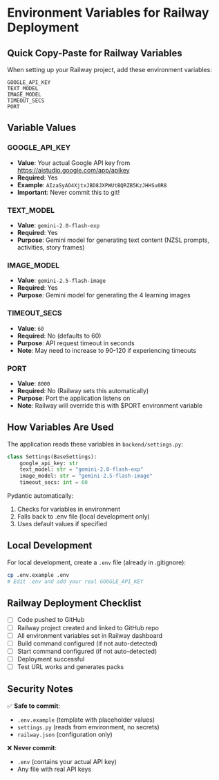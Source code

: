 # Environment Variables for Railway Deployment

## Quick Copy-Paste for Railway Variables

When setting up your Railway project, add these environment variables:

```
GOOGLE_API_KEY
TEXT_MODEL
IMAGE_MODEL
TIMEOUT_SECS
PORT
```

## Variable Values

### GOOGLE_API_KEY
- **Value**: Your actual Google API key from https://aistudio.google.com/app/apikey
- **Required**: Yes
- **Example**: `AIzaSyAO4XjtxJBD8JXPWUtBQRZB5KzJHHSu0R8`
- **Important**: Never commit this to git!

### TEXT_MODEL
- **Value**: `gemini-2.0-flash-exp`
- **Required**: Yes
- **Purpose**: Gemini model for generating text content (NZSL prompts, activities, story frames)

### IMAGE_MODEL  
- **Value**: `gemini-2.5-flash-image`
- **Required**: Yes
- **Purpose**: Gemini model for generating the 4 learning images

### TIMEOUT_SECS
- **Value**: `60`
- **Required**: No (defaults to 60)
- **Purpose**: API request timeout in seconds
- **Note**: May need to increase to 90-120 if experiencing timeouts

### PORT
- **Value**: `8000`
- **Required**: No (Railway sets this automatically)
- **Purpose**: Port the application listens on
- **Note**: Railway will override this with $PORT environment variable

## How Variables Are Used

The application reads these variables in `backend/settings.py`:

```python
class Settings(BaseSettings):
    google_api_key: str
    text_model: str = "gemini-2.0-flash-exp"
    image_model: str = "gemini-2.5-flash-image"
    timeout_secs: int = 60
```

Pydantic automatically:
1. Checks for variables in environment
2. Falls back to .env file (local development only)
3. Uses default values if specified

## Local Development

For local development, create a `.env` file (already in .gitignore):

```bash
cp .env.example .env
# Edit .env and add your real GOOGLE_API_KEY
```

## Railway Deployment Checklist

- [ ] Code pushed to GitHub
- [ ] Railway project created and linked to GitHub repo
- [ ] All environment variables set in Railway dashboard
- [ ] Build command configured (if not auto-detected)
- [ ] Start command configured (if not auto-detected)
- [ ] Deployment successful
- [ ] Test URL works and generates packs

## Security Notes

✅ **Safe to commit**:
- `.env.example` (template with placeholder values)
- `settings.py` (reads from environment, no secrets)
- `railway.json` (configuration only)

❌ **Never commit**:
- `.env` (contains your actual API key)
- Any file with real API keys
